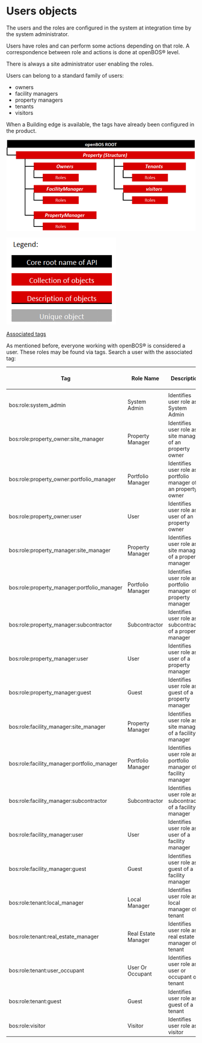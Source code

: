# Users objects

The users and the roles are configured in the system at integration time by the system administrator. 

Users have roles and can perform some actions depending on that role. A correspondence between role and actions is done at openBOS&reg; level.

There is always a site administrator user enabling the roles.  

Users can belong to a standard family of users: 
* owners
* facility managers
* property managers
* tenants
* visitors

When a Building edge is available, the tags have already been configured in the product. 

![Users Objects](/assets/openbos-documentation/static/images/Users_roles_hierarchy.png "Users objects")

![Legend](/assets/openbos-documentation/static/images/Structure_legend.png "Legend")



<u>Associated tags</u>

As mentioned before, everyone working with openBOS&reg; is considered a user. These roles may be found via tags. Search a user with the associated tag:


 | Tag                                       | Role Name           | Description                                                     | Array JSon <br/>Name | Property 1     |
|-------------------------------------------|---------------------|-----------------------------------------------------------------|----------------------|----------------|
|                                           |                     |                                                                 |                      |                |
| bos:role:system_admin                       | System Admin        | Identifies user role as System Admin                            | ##role               | bos:info:company |
| bos:role:property_owner:site_manager        | Property Manager    | Identifies user role as site manager of an property owner       | ##role               | bos:info:company |
| bos:role:property_owner:portfolio_manager   | Portfolio Manager   | Identifies user role as portfolio manager of an property owner  | ##role               | bos:info:company |
| bos:role:property_owner:user                | User                | Identifies user role as user of an property owner               | ##role               | bos:info:company |
| bos:role:property_manager:site_manager      | Property Manager    | Identifies user role as site manager of a property manager      | ##role               | bos:info:company |
| bos:role:property_manager:portfolio_manager | Portfolio Manager   | Identifies user role as portfolio manager of a property manager | ##role               | bos:info:company |
| bos:role:property_manager:subcontractor     | Subcontractor       | Identifies user role as subcontractor of a property manager     | ##role               | bos:info:company |
| bos:role:property_manager:user              | User                | Identifies user role as user of a property manager              | ##role               | bos:info:company |
| bos:role:property_manager:guest             | Guest               | Identifies user role as guest of a property manager             | ##role               | bos:info:company |
| bos:role:facility_manager:site_manager      | Property Manager    | Identifies user role as site manager of a facility manager      | ##role               | bos:info:company |
| bos:role:facility_manager:portfolio_manager | Portfolio Manager   | Identifies user role as portfolio manager of a facility manager | ##role               | bos:info:company |
| bos:role:facility_manager:subcontractor     | Subcontractor       | Identifies user role as subcontractor of a facility manager     | ##role               | bos:info:company |
| bos:role:facility_manager:user              | User                | Identifies user role as user of a facility manager              | ##role               | bos:info:company |
| bos:role:facility_manager:guest             | Guest               | Identifies user role as guest of a facility manager             | ##role               | bos:info:company |
| bos:role:tenant:local_manager               | Local Manager       | Identifies user role as local manager of a tenant               | ##role               | bos:info:company |
| bos:role:tenant:real_estate_manager         | Real Estate Manager | Identifies user role as real estate manager of a tenant         | ##role               | bos:info:company |
| bos:role:tenant:user_occupant               | User Or Occupant    | Identifies user role as user or occupant of a tenant            | ##role               | bos:info:company |
| bos:role:tenant:guest                       | Guest               | Identifies user role as guest of a tenant                       | ##role               | bos:info:company |
| bos:role:visitor                            | Visitor             | Identifies user role as visitor                                 | ##role               |

